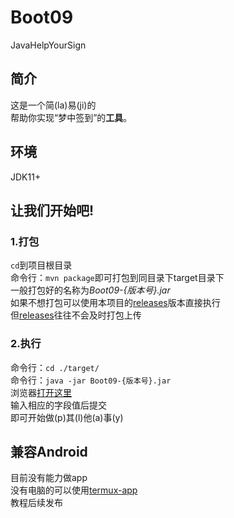 # Boot09
 JavaHelpYourSign
## 简介
这是一个简(la)易(ji)的  
帮助你实现“梦中签到”的**工具**。
## 环境
JDK11+
## 让我们开始吧!
### 1.打包
`cd`到项目根目录  
命令行：`mvn package`即可打包到同目录下target目录下  
一般打包好的名称为*Boot09-{版本号}.jar*  
如果不想打包可以使用本项目的[releases](https://github.com/1067561191/Boot09/releases)版本直接执行  
但[releases](https://github.com/1067561191/Boot09/releases)往往不会及时打包上传
### 2.执行
命令行：`cd ./target/`  
命令行：`java -jar Boot09-{版本号}.jar`   
浏览器[打开这里](http://localhost:8080/)  
输入相应的字段值后提交  
即可开始做(p)其(l)他(a)事(y)  
## 兼容Android
目前没有能力做app  
没有电脑的可以使用[termux-app](https://github.com/termux/termux-app)  
教程后续发布